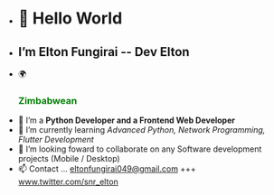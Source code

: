 - <h1>👋 Hello World </h1>
- <h2>I’m Elton Fungirai -- Dev Elton </h2>
- 🌍<h3 style="color: green">Zimbabwean</h3>
- 👀 I’m a <b>Python Developer and a Frontend Web Developer</b>
- 🌱 I’m currently learning <i>Advanced Python, Network Programming, Flutter Development</i>
- 💞️ I’m looking foward to collaborate on any Software development projects (Mobile / Desktop)
- 📫 Contact ... eltonfungirai049@gmail.com  +++  www.twitter.com/snr_elton

<!---
XCrypto22/XCrypto22 is a ✨ special ✨ repository because its `README.md` (this file) appears on your GitHub profile.
You can click the Preview link to take a look at your changes.
--->
